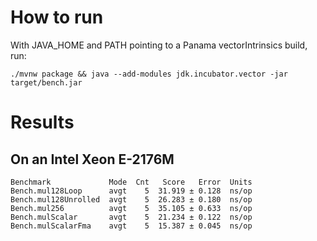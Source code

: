 # How to run

With JAVA_HOME and PATH pointing to a Panama vectorIntrinsics build, run:

```
./mvnw package && java --add-modules jdk.incubator.vector -jar target/bench.jar
```

# Results

## On an Intel Xeon E-2176M

```
Benchmark             Mode  Cnt   Score   Error  Units
Bench.mul128Loop      avgt    5  31.919 ± 0.128  ns/op
Bench.mul128Unrolled  avgt    5  26.283 ± 0.180  ns/op
Bench.mul256          avgt    5  35.105 ± 0.633  ns/op
Bench.mulScalar       avgt    5  21.234 ± 0.122  ns/op
Bench.mulScalarFma    avgt    5  15.387 ± 0.045  ns/op
```
